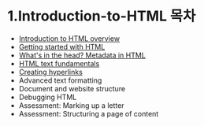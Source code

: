 # 1.Introduction-to-HTML 목차

* [Introduction to HTML overview](https://developer.mozilla.org/ko/docs/Learn/HTML/Introduction_to_HTML)
* [Getting started with HTML](https://www.notion.so/HTML-HTML-b0dd621326c14531b51322b4ead1060c)
* [What's in the head? Metadata in HTML](https://www.notion.so/HTML-head-HTML-fb9d5bac40e14ebc954b4fdf317d7227)
* [HTML text fundamentals](https://www.notion.so/HTML-HTML-HTML-text-fundamentals-2c641641581a4dc58f552cbd445c1c23)
* [Creating hyperlinks](https://www.notion.so/HTML-815eb9c04616493c8592469417300dd8)
* Advanced text formatting
* Document and website structure
* Debugging HTML
* Assessment: Marking up a letter
* Assessment: Structuring a page of content